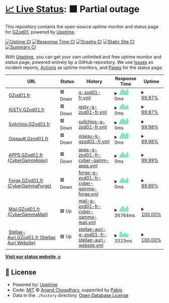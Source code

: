 # [📈 Live Status](https://uptime.gh.gzod01.fr): <!--live status--> **🟧 Partial outage**

This repository contains the open-source uptime monitor and status page for [GZod01](https://gzod01.fr), powered by [Upptime](https://github.com/upptime/upptime).

[![Uptime CI](https://github.com/GZod01/gzod01-server-uptime/workflows/Uptime%20CI/badge.svg)](https://github.com/GZod01/gzod01-server-uptime/actions?query=workflow%3A%22Uptime+CI%22)
[![Response Time CI](https://github.com/GZod01/gzod01-server-uptime/workflows/Response%20Time%20CI/badge.svg)](https://github.com/GZod01/gzod01-server-uptime/actions?query=workflow%3A%22Response+Time+CI%22)
[![Graphs CI](https://github.com/GZod01/gzod01-server-uptime/workflows/Graphs%20CI/badge.svg)](https://github.com/GZod01/gzod01-server-uptime/actions?query=workflow%3A%22Graphs+CI%22)
[![Static Site CI](https://github.com/GZod01/gzod01-server-uptime/workflows/Static%20Site%20CI/badge.svg)](https://github.com/GZod01/gzod01-server-uptime/actions?query=workflow%3A%22Static+Site+CI%22)
[![Summary CI](https://github.com/GZod01/gzod01-server-uptime/workflows/Summary%20CI/badge.svg)](https://github.com/GZod01/gzod01-server-uptime/actions?query=workflow%3A%22Summary+CI%22)

With [Upptime](https://upptime.js.org), you can get your own unlimited and free uptime monitor and status page, powered entirely by a GitHub repository. We use [Issues](https://github.com/GZod01/gzod01-server-uptime/issues) as incident reports, [Actions](https://github.com/GZod01/gzod01-server-uptime/actions) as uptime monitors, and [Pages](https://uptime.gh.gzod01.fr) for the status page.

<!--start: status pages-->
<!-- This summary is generated by Upptime (https://github.com/upptime/upptime) -->
<!-- Do not edit this manually, your changes will be overwritten -->
<!-- prettier-ignore -->
| URL | Status | History | Response Time | Uptime |
| --- | ------ | ------- | ------------- | ------ |
| <img alt="" src="https://icons.duckduckgo.com/ip3/gzod01.fr.ico" height="13"> [GZod01.fr](https://gzod01.fr) | 🟥 Down | [g-zod01-fr.yml](https://github.com/GZod01/gzod01-server-uptime/commits/HEAD/history/g-zod01-fr.yml) | <details><summary><img alt="Response time graph" src="./graphs/g-zod01-fr/response-time-week.png" height="20"> 0ms</summary><br><a href="https://uptime.gh.gzod01.fr/history/g-zod01-fr"><img alt="Response time 552" src="https://img.shields.io/endpoint?url=https%3A%2F%2Fraw.githubusercontent.com%2FGZod01%2Fgzod01-server-uptime%2FHEAD%2Fapi%2Fg-zod01-fr%2Fresponse-time.json"></a><br><a href="https://uptime.gh.gzod01.fr/history/g-zod01-fr"><img alt="24-hour response time 0" src="https://img.shields.io/endpoint?url=https%3A%2F%2Fraw.githubusercontent.com%2FGZod01%2Fgzod01-server-uptime%2FHEAD%2Fapi%2Fg-zod01-fr%2Fresponse-time-day.json"></a><br><a href="https://uptime.gh.gzod01.fr/history/g-zod01-fr"><img alt="7-day response time 0" src="https://img.shields.io/endpoint?url=https%3A%2F%2Fraw.githubusercontent.com%2FGZod01%2Fgzod01-server-uptime%2FHEAD%2Fapi%2Fg-zod01-fr%2Fresponse-time-week.json"></a><br><a href="https://uptime.gh.gzod01.fr/history/g-zod01-fr"><img alt="30-day response time 545" src="https://img.shields.io/endpoint?url=https%3A%2F%2Fraw.githubusercontent.com%2FGZod01%2Fgzod01-server-uptime%2FHEAD%2Fapi%2Fg-zod01-fr%2Fresponse-time-month.json"></a><br><a href="https://uptime.gh.gzod01.fr/history/g-zod01-fr"><img alt="1-year response time 552" src="https://img.shields.io/endpoint?url=https%3A%2F%2Fraw.githubusercontent.com%2FGZod01%2Fgzod01-server-uptime%2FHEAD%2Fapi%2Fg-zod01-fr%2Fresponse-time-year.json"></a></details> | <details><summary><a href="https://uptime.gh.gzod01.fr/history/g-zod01-fr">99.97%</a></summary><a href="https://uptime.gh.gzod01.fr/history/g-zod01-fr"><img alt="All-time uptime 99.91%" src="https://img.shields.io/endpoint?url=https%3A%2F%2Fraw.githubusercontent.com%2FGZod01%2Fgzod01-server-uptime%2FHEAD%2Fapi%2Fg-zod01-fr%2Fuptime.json"></a><br><a href="https://uptime.gh.gzod01.fr/history/g-zod01-fr"><img alt="24-hour uptime 99.76%" src="https://img.shields.io/endpoint?url=https%3A%2F%2Fraw.githubusercontent.com%2FGZod01%2Fgzod01-server-uptime%2FHEAD%2Fapi%2Fg-zod01-fr%2Fuptime-day.json"></a><br><a href="https://uptime.gh.gzod01.fr/history/g-zod01-fr"><img alt="7-day uptime 99.97%" src="https://img.shields.io/endpoint?url=https%3A%2F%2Fraw.githubusercontent.com%2FGZod01%2Fgzod01-server-uptime%2FHEAD%2Fapi%2Fg-zod01-fr%2Fuptime-week.json"></a><br><a href="https://uptime.gh.gzod01.fr/history/g-zod01-fr"><img alt="30-day uptime 99.87%" src="https://img.shields.io/endpoint?url=https%3A%2F%2Fraw.githubusercontent.com%2FGZod01%2Fgzod01-server-uptime%2FHEAD%2Fapi%2Fg-zod01-fr%2Fuptime-month.json"></a><br><a href="https://uptime.gh.gzod01.fr/history/g-zod01-fr"><img alt="1-year uptime 99.91%" src="https://img.shields.io/endpoint?url=https%3A%2F%2Fraw.githubusercontent.com%2FGZod01%2Fgzod01-server-uptime%2FHEAD%2Fapi%2Fg-zod01-fr%2Fuptime-year.json"></a></details>
| <img alt="" src="https://icons.duckduckgo.com/ip3/igstv.gzod01.fr.ico" height="13"> [IGSTV.GZod01.fr](https://igstv.gzod01.fr) | 🟥 Down | [igstv-g-zod01-fr.yml](https://github.com/GZod01/gzod01-server-uptime/commits/HEAD/history/igstv-g-zod01-fr.yml) | <details><summary><img alt="Response time graph" src="./graphs/igstv-g-zod01-fr/response-time-week.png" height="20"> 0ms</summary><br><a href="https://uptime.gh.gzod01.fr/history/igstv-g-zod01-fr"><img alt="Response time 460" src="https://img.shields.io/endpoint?url=https%3A%2F%2Fraw.githubusercontent.com%2FGZod01%2Fgzod01-server-uptime%2FHEAD%2Fapi%2Figstv-g-zod01-fr%2Fresponse-time.json"></a><br><a href="https://uptime.gh.gzod01.fr/history/igstv-g-zod01-fr"><img alt="24-hour response time 0" src="https://img.shields.io/endpoint?url=https%3A%2F%2Fraw.githubusercontent.com%2FGZod01%2Fgzod01-server-uptime%2FHEAD%2Fapi%2Figstv-g-zod01-fr%2Fresponse-time-day.json"></a><br><a href="https://uptime.gh.gzod01.fr/history/igstv-g-zod01-fr"><img alt="7-day response time 0" src="https://img.shields.io/endpoint?url=https%3A%2F%2Fraw.githubusercontent.com%2FGZod01%2Fgzod01-server-uptime%2FHEAD%2Fapi%2Figstv-g-zod01-fr%2Fresponse-time-week.json"></a><br><a href="https://uptime.gh.gzod01.fr/history/igstv-g-zod01-fr"><img alt="30-day response time 497" src="https://img.shields.io/endpoint?url=https%3A%2F%2Fraw.githubusercontent.com%2FGZod01%2Fgzod01-server-uptime%2FHEAD%2Fapi%2Figstv-g-zod01-fr%2Fresponse-time-month.json"></a><br><a href="https://uptime.gh.gzod01.fr/history/igstv-g-zod01-fr"><img alt="1-year response time 460" src="https://img.shields.io/endpoint?url=https%3A%2F%2Fraw.githubusercontent.com%2FGZod01%2Fgzod01-server-uptime%2FHEAD%2Fapi%2Figstv-g-zod01-fr%2Fresponse-time-year.json"></a></details> | <details><summary><a href="https://uptime.gh.gzod01.fr/history/igstv-g-zod01-fr">99.97%</a></summary><a href="https://uptime.gh.gzod01.fr/history/igstv-g-zod01-fr"><img alt="All-time uptime 99.92%" src="https://img.shields.io/endpoint?url=https%3A%2F%2Fraw.githubusercontent.com%2FGZod01%2Fgzod01-server-uptime%2FHEAD%2Fapi%2Figstv-g-zod01-fr%2Fuptime.json"></a><br><a href="https://uptime.gh.gzod01.fr/history/igstv-g-zod01-fr"><img alt="24-hour uptime 99.80%" src="https://img.shields.io/endpoint?url=https%3A%2F%2Fraw.githubusercontent.com%2FGZod01%2Fgzod01-server-uptime%2FHEAD%2Fapi%2Figstv-g-zod01-fr%2Fuptime-day.json"></a><br><a href="https://uptime.gh.gzod01.fr/history/igstv-g-zod01-fr"><img alt="7-day uptime 99.97%" src="https://img.shields.io/endpoint?url=https%3A%2F%2Fraw.githubusercontent.com%2FGZod01%2Fgzod01-server-uptime%2FHEAD%2Fapi%2Figstv-g-zod01-fr%2Fuptime-week.json"></a><br><a href="https://uptime.gh.gzod01.fr/history/igstv-g-zod01-fr"><img alt="30-day uptime 99.88%" src="https://img.shields.io/endpoint?url=https%3A%2F%2Fraw.githubusercontent.com%2FGZod01%2Fgzod01-server-uptime%2FHEAD%2Fapi%2Figstv-g-zod01-fr%2Fuptime-month.json"></a><br><a href="https://uptime.gh.gzod01.fr/history/igstv-g-zod01-fr"><img alt="1-year uptime 99.92%" src="https://img.shields.io/endpoint?url=https%3A%2F%2Fraw.githubusercontent.com%2FGZod01%2Fgzod01-server-uptime%2FHEAD%2Fapi%2Figstv-g-zod01-fr%2Fuptime-year.json"></a></details>
| <img alt="" src="https://icons.duckduckgo.com/ip3/syllchips.gzod01.fr.ico" height="13"> [Syllchips.GZod01.fr](https://syllchips.gzod01.fr) | 🟥 Down | [syllchips-g-zod01-fr.yml](https://github.com/GZod01/gzod01-server-uptime/commits/HEAD/history/syllchips-g-zod01-fr.yml) | <details><summary><img alt="Response time graph" src="./graphs/syllchips-g-zod01-fr/response-time-week.png" height="20"> 0ms</summary><br><a href="https://uptime.gh.gzod01.fr/history/syllchips-g-zod01-fr"><img alt="Response time 436" src="https://img.shields.io/endpoint?url=https%3A%2F%2Fraw.githubusercontent.com%2FGZod01%2Fgzod01-server-uptime%2FHEAD%2Fapi%2Fsyllchips-g-zod01-fr%2Fresponse-time.json"></a><br><a href="https://uptime.gh.gzod01.fr/history/syllchips-g-zod01-fr"><img alt="24-hour response time 0" src="https://img.shields.io/endpoint?url=https%3A%2F%2Fraw.githubusercontent.com%2FGZod01%2Fgzod01-server-uptime%2FHEAD%2Fapi%2Fsyllchips-g-zod01-fr%2Fresponse-time-day.json"></a><br><a href="https://uptime.gh.gzod01.fr/history/syllchips-g-zod01-fr"><img alt="7-day response time 0" src="https://img.shields.io/endpoint?url=https%3A%2F%2Fraw.githubusercontent.com%2FGZod01%2Fgzod01-server-uptime%2FHEAD%2Fapi%2Fsyllchips-g-zod01-fr%2Fresponse-time-week.json"></a><br><a href="https://uptime.gh.gzod01.fr/history/syllchips-g-zod01-fr"><img alt="30-day response time 482" src="https://img.shields.io/endpoint?url=https%3A%2F%2Fraw.githubusercontent.com%2FGZod01%2Fgzod01-server-uptime%2FHEAD%2Fapi%2Fsyllchips-g-zod01-fr%2Fresponse-time-month.json"></a><br><a href="https://uptime.gh.gzod01.fr/history/syllchips-g-zod01-fr"><img alt="1-year response time 436" src="https://img.shields.io/endpoint?url=https%3A%2F%2Fraw.githubusercontent.com%2FGZod01%2Fgzod01-server-uptime%2FHEAD%2Fapi%2Fsyllchips-g-zod01-fr%2Fresponse-time-year.json"></a></details> | <details><summary><a href="https://uptime.gh.gzod01.fr/history/syllchips-g-zod01-fr">99.98%</a></summary><a href="https://uptime.gh.gzod01.fr/history/syllchips-g-zod01-fr"><img alt="All-time uptime 99.83%" src="https://img.shields.io/endpoint?url=https%3A%2F%2Fraw.githubusercontent.com%2FGZod01%2Fgzod01-server-uptime%2FHEAD%2Fapi%2Fsyllchips-g-zod01-fr%2Fuptime.json"></a><br><a href="https://uptime.gh.gzod01.fr/history/syllchips-g-zod01-fr"><img alt="24-hour uptime 99.83%" src="https://img.shields.io/endpoint?url=https%3A%2F%2Fraw.githubusercontent.com%2FGZod01%2Fgzod01-server-uptime%2FHEAD%2Fapi%2Fsyllchips-g-zod01-fr%2Fuptime-day.json"></a><br><a href="https://uptime.gh.gzod01.fr/history/syllchips-g-zod01-fr"><img alt="7-day uptime 99.98%" src="https://img.shields.io/endpoint?url=https%3A%2F%2Fraw.githubusercontent.com%2FGZod01%2Fgzod01-server-uptime%2FHEAD%2Fapi%2Fsyllchips-g-zod01-fr%2Fuptime-week.json"></a><br><a href="https://uptime.gh.gzod01.fr/history/syllchips-g-zod01-fr"><img alt="30-day uptime 99.88%" src="https://img.shields.io/endpoint?url=https%3A%2F%2Fraw.githubusercontent.com%2FGZod01%2Fgzod01-server-uptime%2FHEAD%2Fapi%2Fsyllchips-g-zod01-fr%2Fuptime-month.json"></a><br><a href="https://uptime.gh.gzod01.fr/history/syllchips-g-zod01-fr"><img alt="1-year uptime 99.83%" src="https://img.shields.io/endpoint?url=https%3A%2F%2Fraw.githubusercontent.com%2FGZod01%2Fgzod01-server-uptime%2FHEAD%2Fapi%2Fsyllchips-g-zod01-fr%2Fuptime-year.json"></a></details>
| <img alt="" src="https://icons.duckduckgo.com/ip3/oiseauk.gzod01.fr.ico" height="13"> [OiseauK.Gzod01.fr](https://oiseauk.gzod01.fr) | 🟥 Down | [oiseau-k-gzod01-fr.yml](https://github.com/GZod01/gzod01-server-uptime/commits/HEAD/history/oiseau-k-gzod01-fr.yml) | <details><summary><img alt="Response time graph" src="./graphs/oiseau-k-gzod01-fr/response-time-week.png" height="20"> 0ms</summary><br><a href="https://uptime.gh.gzod01.fr/history/oiseau-k-gzod01-fr"><img alt="Response time 431" src="https://img.shields.io/endpoint?url=https%3A%2F%2Fraw.githubusercontent.com%2FGZod01%2Fgzod01-server-uptime%2FHEAD%2Fapi%2Foiseau-k-gzod01-fr%2Fresponse-time.json"></a><br><a href="https://uptime.gh.gzod01.fr/history/oiseau-k-gzod01-fr"><img alt="24-hour response time 0" src="https://img.shields.io/endpoint?url=https%3A%2F%2Fraw.githubusercontent.com%2FGZod01%2Fgzod01-server-uptime%2FHEAD%2Fapi%2Foiseau-k-gzod01-fr%2Fresponse-time-day.json"></a><br><a href="https://uptime.gh.gzod01.fr/history/oiseau-k-gzod01-fr"><img alt="7-day response time 0" src="https://img.shields.io/endpoint?url=https%3A%2F%2Fraw.githubusercontent.com%2FGZod01%2Fgzod01-server-uptime%2FHEAD%2Fapi%2Foiseau-k-gzod01-fr%2Fresponse-time-week.json"></a><br><a href="https://uptime.gh.gzod01.fr/history/oiseau-k-gzod01-fr"><img alt="30-day response time 466" src="https://img.shields.io/endpoint?url=https%3A%2F%2Fraw.githubusercontent.com%2FGZod01%2Fgzod01-server-uptime%2FHEAD%2Fapi%2Foiseau-k-gzod01-fr%2Fresponse-time-month.json"></a><br><a href="https://uptime.gh.gzod01.fr/history/oiseau-k-gzod01-fr"><img alt="1-year response time 431" src="https://img.shields.io/endpoint?url=https%3A%2F%2Fraw.githubusercontent.com%2FGZod01%2Fgzod01-server-uptime%2FHEAD%2Fapi%2Foiseau-k-gzod01-fr%2Fresponse-time-year.json"></a></details> | <details><summary><a href="https://uptime.gh.gzod01.fr/history/oiseau-k-gzod01-fr">99.98%</a></summary><a href="https://uptime.gh.gzod01.fr/history/oiseau-k-gzod01-fr"><img alt="All-time uptime 99.92%" src="https://img.shields.io/endpoint?url=https%3A%2F%2Fraw.githubusercontent.com%2FGZod01%2Fgzod01-server-uptime%2FHEAD%2Fapi%2Foiseau-k-gzod01-fr%2Fuptime.json"></a><br><a href="https://uptime.gh.gzod01.fr/history/oiseau-k-gzod01-fr"><img alt="24-hour uptime 99.87%" src="https://img.shields.io/endpoint?url=https%3A%2F%2Fraw.githubusercontent.com%2FGZod01%2Fgzod01-server-uptime%2FHEAD%2Fapi%2Foiseau-k-gzod01-fr%2Fuptime-day.json"></a><br><a href="https://uptime.gh.gzod01.fr/history/oiseau-k-gzod01-fr"><img alt="7-day uptime 99.98%" src="https://img.shields.io/endpoint?url=https%3A%2F%2Fraw.githubusercontent.com%2FGZod01%2Fgzod01-server-uptime%2FHEAD%2Fapi%2Foiseau-k-gzod01-fr%2Fuptime-week.json"></a><br><a href="https://uptime.gh.gzod01.fr/history/oiseau-k-gzod01-fr"><img alt="30-day uptime 99.88%" src="https://img.shields.io/endpoint?url=https%3A%2F%2Fraw.githubusercontent.com%2FGZod01%2Fgzod01-server-uptime%2FHEAD%2Fapi%2Foiseau-k-gzod01-fr%2Fuptime-month.json"></a><br><a href="https://uptime.gh.gzod01.fr/history/oiseau-k-gzod01-fr"><img alt="1-year uptime 99.92%" src="https://img.shields.io/endpoint?url=https%3A%2F%2Fraw.githubusercontent.com%2FGZod01%2Fgzod01-server-uptime%2FHEAD%2Fapi%2Foiseau-k-gzod01-fr%2Fuptime-year.json"></a></details>
| <img alt="" src="https://icons.duckduckgo.com/ip3/apps.gzod01.fr.ico" height="13"> [APPS.GZod01.fr (CyberGammApps)](https://apps.gzod01.fr) | 🟥 Down | [apps-g-zod01-fr-cyber-gamm-apps.yml](https://github.com/GZod01/gzod01-server-uptime/commits/HEAD/history/apps-g-zod01-fr-cyber-gamm-apps.yml) | <details><summary><img alt="Response time graph" src="./graphs/apps-g-zod01-fr-cyber-gamm-apps/response-time-week.png" height="20"> 0ms</summary><br><a href="https://uptime.gh.gzod01.fr/history/apps-g-zod01-fr-cyber-gamm-apps"><img alt="Response time 534" src="https://img.shields.io/endpoint?url=https%3A%2F%2Fraw.githubusercontent.com%2FGZod01%2Fgzod01-server-uptime%2FHEAD%2Fapi%2Fapps-g-zod01-fr-cyber-gamm-apps%2Fresponse-time.json"></a><br><a href="https://uptime.gh.gzod01.fr/history/apps-g-zod01-fr-cyber-gamm-apps"><img alt="24-hour response time 0" src="https://img.shields.io/endpoint?url=https%3A%2F%2Fraw.githubusercontent.com%2FGZod01%2Fgzod01-server-uptime%2FHEAD%2Fapi%2Fapps-g-zod01-fr-cyber-gamm-apps%2Fresponse-time-day.json"></a><br><a href="https://uptime.gh.gzod01.fr/history/apps-g-zod01-fr-cyber-gamm-apps"><img alt="7-day response time 0" src="https://img.shields.io/endpoint?url=https%3A%2F%2Fraw.githubusercontent.com%2FGZod01%2Fgzod01-server-uptime%2FHEAD%2Fapi%2Fapps-g-zod01-fr-cyber-gamm-apps%2Fresponse-time-week.json"></a><br><a href="https://uptime.gh.gzod01.fr/history/apps-g-zod01-fr-cyber-gamm-apps"><img alt="30-day response time 487" src="https://img.shields.io/endpoint?url=https%3A%2F%2Fraw.githubusercontent.com%2FGZod01%2Fgzod01-server-uptime%2FHEAD%2Fapi%2Fapps-g-zod01-fr-cyber-gamm-apps%2Fresponse-time-month.json"></a><br><a href="https://uptime.gh.gzod01.fr/history/apps-g-zod01-fr-cyber-gamm-apps"><img alt="1-year response time 534" src="https://img.shields.io/endpoint?url=https%3A%2F%2Fraw.githubusercontent.com%2FGZod01%2Fgzod01-server-uptime%2FHEAD%2Fapi%2Fapps-g-zod01-fr-cyber-gamm-apps%2Fresponse-time-year.json"></a></details> | <details><summary><a href="https://uptime.gh.gzod01.fr/history/apps-g-zod01-fr-cyber-gamm-apps">99.99%</a></summary><a href="https://uptime.gh.gzod01.fr/history/apps-g-zod01-fr-cyber-gamm-apps"><img alt="All-time uptime 99.88%" src="https://img.shields.io/endpoint?url=https%3A%2F%2Fraw.githubusercontent.com%2FGZod01%2Fgzod01-server-uptime%2FHEAD%2Fapi%2Fapps-g-zod01-fr-cyber-gamm-apps%2Fuptime.json"></a><br><a href="https://uptime.gh.gzod01.fr/history/apps-g-zod01-fr-cyber-gamm-apps"><img alt="24-hour uptime 99.91%" src="https://img.shields.io/endpoint?url=https%3A%2F%2Fraw.githubusercontent.com%2FGZod01%2Fgzod01-server-uptime%2FHEAD%2Fapi%2Fapps-g-zod01-fr-cyber-gamm-apps%2Fuptime-day.json"></a><br><a href="https://uptime.gh.gzod01.fr/history/apps-g-zod01-fr-cyber-gamm-apps"><img alt="7-day uptime 99.99%" src="https://img.shields.io/endpoint?url=https%3A%2F%2Fraw.githubusercontent.com%2FGZod01%2Fgzod01-server-uptime%2FHEAD%2Fapi%2Fapps-g-zod01-fr-cyber-gamm-apps%2Fuptime-week.json"></a><br><a href="https://uptime.gh.gzod01.fr/history/apps-g-zod01-fr-cyber-gamm-apps"><img alt="30-day uptime 99.88%" src="https://img.shields.io/endpoint?url=https%3A%2F%2Fraw.githubusercontent.com%2FGZod01%2Fgzod01-server-uptime%2FHEAD%2Fapi%2Fapps-g-zod01-fr-cyber-gamm-apps%2Fuptime-month.json"></a><br><a href="https://uptime.gh.gzod01.fr/history/apps-g-zod01-fr-cyber-gamm-apps"><img alt="1-year uptime 99.88%" src="https://img.shields.io/endpoint?url=https%3A%2F%2Fraw.githubusercontent.com%2FGZod01%2Fgzod01-server-uptime%2FHEAD%2Fapi%2Fapps-g-zod01-fr-cyber-gamm-apps%2Fuptime-year.json"></a></details>
| <img alt="" src="https://icons.duckduckgo.com/ip3/forge.gzod01.fr.ico" height="13"> [Forge.GZod01.fr (CyberGammaForge)](https://forge.gzod01.fr) | 🟥 Down | [forge-g-zod01-fr-cyber-gamma-forge.yml](https://github.com/GZod01/gzod01-server-uptime/commits/HEAD/history/forge-g-zod01-fr-cyber-gamma-forge.yml) | <details><summary><img alt="Response time graph" src="./graphs/forge-g-zod01-fr-cyber-gamma-forge/response-time-week.png" height="20"> 0ms</summary><br><a href="https://uptime.gh.gzod01.fr/history/forge-g-zod01-fr-cyber-gamma-forge"><img alt="Response time 491" src="https://img.shields.io/endpoint?url=https%3A%2F%2Fraw.githubusercontent.com%2FGZod01%2Fgzod01-server-uptime%2FHEAD%2Fapi%2Fforge-g-zod01-fr-cyber-gamma-forge%2Fresponse-time.json"></a><br><a href="https://uptime.gh.gzod01.fr/history/forge-g-zod01-fr-cyber-gamma-forge"><img alt="24-hour response time 0" src="https://img.shields.io/endpoint?url=https%3A%2F%2Fraw.githubusercontent.com%2FGZod01%2Fgzod01-server-uptime%2FHEAD%2Fapi%2Fforge-g-zod01-fr-cyber-gamma-forge%2Fresponse-time-day.json"></a><br><a href="https://uptime.gh.gzod01.fr/history/forge-g-zod01-fr-cyber-gamma-forge"><img alt="7-day response time 0" src="https://img.shields.io/endpoint?url=https%3A%2F%2Fraw.githubusercontent.com%2FGZod01%2Fgzod01-server-uptime%2FHEAD%2Fapi%2Fforge-g-zod01-fr-cyber-gamma-forge%2Fresponse-time-week.json"></a><br><a href="https://uptime.gh.gzod01.fr/history/forge-g-zod01-fr-cyber-gamma-forge"><img alt="30-day response time 503" src="https://img.shields.io/endpoint?url=https%3A%2F%2Fraw.githubusercontent.com%2FGZod01%2Fgzod01-server-uptime%2FHEAD%2Fapi%2Fforge-g-zod01-fr-cyber-gamma-forge%2Fresponse-time-month.json"></a><br><a href="https://uptime.gh.gzod01.fr/history/forge-g-zod01-fr-cyber-gamma-forge"><img alt="1-year response time 491" src="https://img.shields.io/endpoint?url=https%3A%2F%2Fraw.githubusercontent.com%2FGZod01%2Fgzod01-server-uptime%2FHEAD%2Fapi%2Fforge-g-zod01-fr-cyber-gamma-forge%2Fresponse-time-year.json"></a></details> | <details><summary><a href="https://uptime.gh.gzod01.fr/history/forge-g-zod01-fr-cyber-gamma-forge">99.99%</a></summary><a href="https://uptime.gh.gzod01.fr/history/forge-g-zod01-fr-cyber-gamma-forge"><img alt="All-time uptime 100.00%" src="https://img.shields.io/endpoint?url=https%3A%2F%2Fraw.githubusercontent.com%2FGZod01%2Fgzod01-server-uptime%2FHEAD%2Fapi%2Fforge-g-zod01-fr-cyber-gamma-forge%2Fuptime.json"></a><br><a href="https://uptime.gh.gzod01.fr/history/forge-g-zod01-fr-cyber-gamma-forge"><img alt="24-hour uptime 99.95%" src="https://img.shields.io/endpoint?url=https%3A%2F%2Fraw.githubusercontent.com%2FGZod01%2Fgzod01-server-uptime%2FHEAD%2Fapi%2Fforge-g-zod01-fr-cyber-gamma-forge%2Fuptime-day.json"></a><br><a href="https://uptime.gh.gzod01.fr/history/forge-g-zod01-fr-cyber-gamma-forge"><img alt="7-day uptime 99.99%" src="https://img.shields.io/endpoint?url=https%3A%2F%2Fraw.githubusercontent.com%2FGZod01%2Fgzod01-server-uptime%2FHEAD%2Fapi%2Fforge-g-zod01-fr-cyber-gamma-forge%2Fuptime-week.json"></a><br><a href="https://uptime.gh.gzod01.fr/history/forge-g-zod01-fr-cyber-gamma-forge"><img alt="30-day uptime 100.00%" src="https://img.shields.io/endpoint?url=https%3A%2F%2Fraw.githubusercontent.com%2FGZod01%2Fgzod01-server-uptime%2FHEAD%2Fapi%2Fforge-g-zod01-fr-cyber-gamma-forge%2Fuptime-month.json"></a><br><a href="https://uptime.gh.gzod01.fr/history/forge-g-zod01-fr-cyber-gamma-forge"><img alt="1-year uptime 100.00%" src="https://img.shields.io/endpoint?url=https%3A%2F%2Fraw.githubusercontent.com%2FGZod01%2Fgzod01-server-uptime%2FHEAD%2Fapi%2Fforge-g-zod01-fr-cyber-gamma-forge%2Fuptime-year.json"></a></details>
| <img alt="" src="https://icons.duckduckgo.com/ip3/mail.gzod01.fr.ico" height="13"> [Mail.GZod01.fr (CyberGammaMail)](https://mail.gzod01.fr) | 🟩 Up | [mail-g-zod01-fr-cyber-gamma-mail.yml](https://github.com/GZod01/gzod01-server-uptime/commits/HEAD/history/mail-g-zod01-fr-cyber-gamma-mail.yml) | <details><summary><img alt="Response time graph" src="./graphs/mail-g-zod01-fr-cyber-gamma-mail/response-time-week.png" height="20"> 26764ms</summary><br><a href="https://uptime.gh.gzod01.fr/history/mail-g-zod01-fr-cyber-gamma-mail"><img alt="Response time 2982" src="https://img.shields.io/endpoint?url=https%3A%2F%2Fraw.githubusercontent.com%2FGZod01%2Fgzod01-server-uptime%2FHEAD%2Fapi%2Fmail-g-zod01-fr-cyber-gamma-mail%2Fresponse-time.json"></a><br><a href="https://uptime.gh.gzod01.fr/history/mail-g-zod01-fr-cyber-gamma-mail"><img alt="24-hour response time 26764" src="https://img.shields.io/endpoint?url=https%3A%2F%2Fraw.githubusercontent.com%2FGZod01%2Fgzod01-server-uptime%2FHEAD%2Fapi%2Fmail-g-zod01-fr-cyber-gamma-mail%2Fresponse-time-day.json"></a><br><a href="https://uptime.gh.gzod01.fr/history/mail-g-zod01-fr-cyber-gamma-mail"><img alt="7-day response time 26764" src="https://img.shields.io/endpoint?url=https%3A%2F%2Fraw.githubusercontent.com%2FGZod01%2Fgzod01-server-uptime%2FHEAD%2Fapi%2Fmail-g-zod01-fr-cyber-gamma-mail%2Fresponse-time-week.json"></a><br><a href="https://uptime.gh.gzod01.fr/history/mail-g-zod01-fr-cyber-gamma-mail"><img alt="30-day response time 5823" src="https://img.shields.io/endpoint?url=https%3A%2F%2Fraw.githubusercontent.com%2FGZod01%2Fgzod01-server-uptime%2FHEAD%2Fapi%2Fmail-g-zod01-fr-cyber-gamma-mail%2Fresponse-time-month.json"></a><br><a href="https://uptime.gh.gzod01.fr/history/mail-g-zod01-fr-cyber-gamma-mail"><img alt="1-year response time 2982" src="https://img.shields.io/endpoint?url=https%3A%2F%2Fraw.githubusercontent.com%2FGZod01%2Fgzod01-server-uptime%2FHEAD%2Fapi%2Fmail-g-zod01-fr-cyber-gamma-mail%2Fresponse-time-year.json"></a></details> | <details><summary><a href="https://uptime.gh.gzod01.fr/history/mail-g-zod01-fr-cyber-gamma-mail">100.00%</a></summary><a href="https://uptime.gh.gzod01.fr/history/mail-g-zod01-fr-cyber-gamma-mail"><img alt="All-time uptime 100.00%" src="https://img.shields.io/endpoint?url=https%3A%2F%2Fraw.githubusercontent.com%2FGZod01%2Fgzod01-server-uptime%2FHEAD%2Fapi%2Fmail-g-zod01-fr-cyber-gamma-mail%2Fuptime.json"></a><br><a href="https://uptime.gh.gzod01.fr/history/mail-g-zod01-fr-cyber-gamma-mail"><img alt="24-hour uptime 100.00%" src="https://img.shields.io/endpoint?url=https%3A%2F%2Fraw.githubusercontent.com%2FGZod01%2Fgzod01-server-uptime%2FHEAD%2Fapi%2Fmail-g-zod01-fr-cyber-gamma-mail%2Fuptime-day.json"></a><br><a href="https://uptime.gh.gzod01.fr/history/mail-g-zod01-fr-cyber-gamma-mail"><img alt="7-day uptime 100.00%" src="https://img.shields.io/endpoint?url=https%3A%2F%2Fraw.githubusercontent.com%2FGZod01%2Fgzod01-server-uptime%2FHEAD%2Fapi%2Fmail-g-zod01-fr-cyber-gamma-mail%2Fuptime-week.json"></a><br><a href="https://uptime.gh.gzod01.fr/history/mail-g-zod01-fr-cyber-gamma-mail"><img alt="30-day uptime 100.00%" src="https://img.shields.io/endpoint?url=https%3A%2F%2Fraw.githubusercontent.com%2FGZod01%2Fgzod01-server-uptime%2FHEAD%2Fapi%2Fmail-g-zod01-fr-cyber-gamma-mail%2Fuptime-month.json"></a><br><a href="https://uptime.gh.gzod01.fr/history/mail-g-zod01-fr-cyber-gamma-mail"><img alt="1-year uptime 100.00%" src="https://img.shields.io/endpoint?url=https%3A%2F%2Fraw.githubusercontent.com%2FGZod01%2Fgzod01-server-uptime%2FHEAD%2Fapi%2Fmail-g-zod01-fr-cyber-gamma-mail%2Fuptime-year.json"></a></details>
| <img alt="" src="https://icons.duckduckgo.com/ip3/stellae-auri.gzod01.fr.ico" height="13"> [Stellae-Auri.GZod01.fr (Stellae Auri Website)](https://stellae-auri.gzod01.fr) | 🟩 Up | [stellae-auri-g-zod01-fr-stellae-auri-website.yml](https://github.com/GZod01/gzod01-server-uptime/commits/HEAD/history/stellae-auri-g-zod01-fr-stellae-auri-website.yml) | <details><summary><img alt="Response time graph" src="./graphs/stellae-auri-g-zod01-fr-stellae-auri-website/response-time-week.png" height="20"> 3323ms</summary><br><a href="https://uptime.gh.gzod01.fr/history/stellae-auri-g-zod01-fr-stellae-auri-website"><img alt="Response time 3323" src="https://img.shields.io/endpoint?url=https%3A%2F%2Fraw.githubusercontent.com%2FGZod01%2Fgzod01-server-uptime%2FHEAD%2Fapi%2Fstellae-auri-g-zod01-fr-stellae-auri-website%2Fresponse-time.json"></a><br><a href="https://uptime.gh.gzod01.fr/history/stellae-auri-g-zod01-fr-stellae-auri-website"><img alt="24-hour response time 3323" src="https://img.shields.io/endpoint?url=https%3A%2F%2Fraw.githubusercontent.com%2FGZod01%2Fgzod01-server-uptime%2FHEAD%2Fapi%2Fstellae-auri-g-zod01-fr-stellae-auri-website%2Fresponse-time-day.json"></a><br><a href="https://uptime.gh.gzod01.fr/history/stellae-auri-g-zod01-fr-stellae-auri-website"><img alt="7-day response time 3323" src="https://img.shields.io/endpoint?url=https%3A%2F%2Fraw.githubusercontent.com%2FGZod01%2Fgzod01-server-uptime%2FHEAD%2Fapi%2Fstellae-auri-g-zod01-fr-stellae-auri-website%2Fresponse-time-week.json"></a><br><a href="https://uptime.gh.gzod01.fr/history/stellae-auri-g-zod01-fr-stellae-auri-website"><img alt="30-day response time 3323" src="https://img.shields.io/endpoint?url=https%3A%2F%2Fraw.githubusercontent.com%2FGZod01%2Fgzod01-server-uptime%2FHEAD%2Fapi%2Fstellae-auri-g-zod01-fr-stellae-auri-website%2Fresponse-time-month.json"></a><br><a href="https://uptime.gh.gzod01.fr/history/stellae-auri-g-zod01-fr-stellae-auri-website"><img alt="1-year response time 3323" src="https://img.shields.io/endpoint?url=https%3A%2F%2Fraw.githubusercontent.com%2FGZod01%2Fgzod01-server-uptime%2FHEAD%2Fapi%2Fstellae-auri-g-zod01-fr-stellae-auri-website%2Fresponse-time-year.json"></a></details> | <details><summary><a href="https://uptime.gh.gzod01.fr/history/stellae-auri-g-zod01-fr-stellae-auri-website">100.00%</a></summary><a href="https://uptime.gh.gzod01.fr/history/stellae-auri-g-zod01-fr-stellae-auri-website"><img alt="All-time uptime 100.00%" src="https://img.shields.io/endpoint?url=https%3A%2F%2Fraw.githubusercontent.com%2FGZod01%2Fgzod01-server-uptime%2FHEAD%2Fapi%2Fstellae-auri-g-zod01-fr-stellae-auri-website%2Fuptime.json"></a><br><a href="https://uptime.gh.gzod01.fr/history/stellae-auri-g-zod01-fr-stellae-auri-website"><img alt="24-hour uptime 100.00%" src="https://img.shields.io/endpoint?url=https%3A%2F%2Fraw.githubusercontent.com%2FGZod01%2Fgzod01-server-uptime%2FHEAD%2Fapi%2Fstellae-auri-g-zod01-fr-stellae-auri-website%2Fuptime-day.json"></a><br><a href="https://uptime.gh.gzod01.fr/history/stellae-auri-g-zod01-fr-stellae-auri-website"><img alt="7-day uptime 100.00%" src="https://img.shields.io/endpoint?url=https%3A%2F%2Fraw.githubusercontent.com%2FGZod01%2Fgzod01-server-uptime%2FHEAD%2Fapi%2Fstellae-auri-g-zod01-fr-stellae-auri-website%2Fuptime-week.json"></a><br><a href="https://uptime.gh.gzod01.fr/history/stellae-auri-g-zod01-fr-stellae-auri-website"><img alt="30-day uptime 100.00%" src="https://img.shields.io/endpoint?url=https%3A%2F%2Fraw.githubusercontent.com%2FGZod01%2Fgzod01-server-uptime%2FHEAD%2Fapi%2Fstellae-auri-g-zod01-fr-stellae-auri-website%2Fuptime-month.json"></a><br><a href="https://uptime.gh.gzod01.fr/history/stellae-auri-g-zod01-fr-stellae-auri-website"><img alt="1-year uptime 100.00%" src="https://img.shields.io/endpoint?url=https%3A%2F%2Fraw.githubusercontent.com%2FGZod01%2Fgzod01-server-uptime%2FHEAD%2Fapi%2Fstellae-auri-g-zod01-fr-stellae-auri-website%2Fuptime-year.json"></a></details>

<!--end: status pages-->

[**Visit our status website →**](https://uptime.gh.gzod01.fr)

## 📄 License

- Powered by: [Upptime](https://github.com/upptime/upptime)
- Code: [MIT](./LICENSE) © [Anand Chowdhary](https://anandchowdhary.com), supported by [Pabio](https://pabio.com)
- Data in the `./history` directory: [Open Database License](https://opendatacommons.org/licenses/odbl/1-0/)
